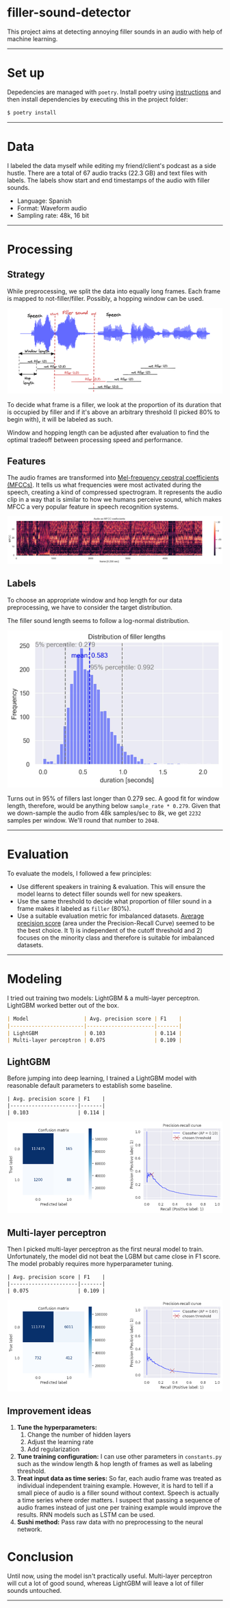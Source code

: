# filler-sound-detector

This project aims at detecting annoying filler sounds in an audio with help of machine learning.

---

# Set up
Depedencies are managed with `poetry`. Install poetry using [instructions](https://python-poetry.org/docs/#installation) and then install dependencies by executing this in the project folder:

```bash
$ poetry install
```

---

# Data
I labeled the data myself while editing my friend/client's podcast as a side hustle. There are a total of 67 audio tracks (22.3 GB) and text files with labels. The labels show start and end timestamps of the audio with filler sounds.
- Language: Spanish
- Format: Waveform audio
- Sampling rate: 48k, 16 bit

---

# Processing

## Strategy

While preprocessing, we split the data into equally long frames. Each frame is mapped to not-filler/filler. Possibly, a hopping window can be used.

![](img/stragegy-1.png)

To decide what frame is a filler, we look at the proportion of its duration that is occupied by filler and if it's above an arbitrary threshold (I picked 80% to begin with), it will be labeled as such.

Window and hopping length can be adjusted after evaluation to find the optimal tradeoff between processing speed and performance.

## Features

The audio frames are transformed into [Mel-frequency cepstral coefficients (MFCCs)](https://en.wikipedia.org/wiki/Mel-frequency_cepstrum). It tells us what frequencies were most activated during the speech, creating a kind of compressed spectrogram. It represents the audio clip in a way that is similar to how we humans perceive sound, which makes MFCC a very popular feature in speech recognition systems.

![](img/mfcc.png)

## Labels

To choose an appropriate window and hop length for our data preprocessing, we have to consider the target distribution.

The filler sound length seems to follow a log-normal distribution. 

![](img/target_distribution.jpg)

Turns out in 95% of fillers last longer than 0.279 sec. A good fit for window length, therefore, would be anything below `sample_rate * 0.279`. Given that we down-sample the audio from 48k samples/sec to 8k, we get `2232` samples per window. We'll round that number to `2048`.

---

# Evaluation

To evaluate the models, I followed a few principles:
- Use different speakers in training & evaluation. This will ensure the model learns to detect filler sounds well for new speakers.
- Use the same threshold to decide what proportion of filler sound in a frame makes it labeled as `filler` (80%).   
- Use a suitable evaluation metric for imbalanced datasets. [Average precision score](https://scikit-learn.org/stable/modules/generated/sklearn.metrics.average_precision_score.html) (area under the Precision-Recall Curve) seemed to be the best choice. It 1) is independent of the cutoff threshold and 2) focuses on the minority class and therefore is suitable for imbalanced datasets.

---

# Modeling

I tried out training two models: LightGBM & a multi-layer perceptron. LightGBM worked better out of the box.

```markdown
| Model                  | Avg. precision score | F1    |
|------------------------|----------------------|-------|
| LightGBM               | 0.103                | 0.114 |
| Multi-layer perceptron | 0.075                | 0.109 |
```

## LightGBM

Before jumping into deep learning, I trained a LightGBM model with reasonable default parameters to establish some baseline.  

```
| Avg. precision score | F1    |
|----------------------|-------|
| 0.103                | 0.114 |
```

![](img/results-lgbm.png)

## Multi-layer perceptron

Then I picked multi-layer perceptron as the first neural model to train. Unfortunately, the model did not beat the LGBM but came close in F1 score. The model probably requires more hyperparameter tuning.   

```
| Avg. precision score | F1    |
|----------------------|-------|
| 0.075                | 0.109 |
```

![](img/results-mlp.png)

## Improvement ideas

1. **Tune the hyperparameters:**
   1. Change the number of hidden layers
   2. Adjust the learning rate
   3. Add regularization
2. **Tune training configuration:** I can use other parameters in `constants.py` such as the window length & hop length of frames as well as labeling threshold.
3. **Treat input data as time series:** So far, each audio frame was treated as individual independent training example. However, it is hard to tell if a small piece of audio is a filler sound without context. Speech is actually a time series where order matters. I suspect that passing a sequence of audio frames instead of just one per training example would improve the results. RNN models such as LSTM can be used.
4. **Sushi method:** Pass raw data with no preprocessing to the neural network.

# Conclusion

Until now, using the model isn't practically useful. Multi-layer perceptron will cut a lot of good sound, whereas LightGBM will leave a lot of filler sounds untouched.

---

